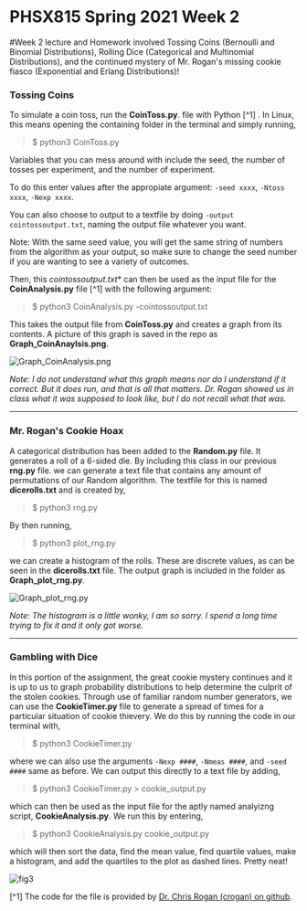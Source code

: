 # PHSX815 Spring 2021 Week 2

#Week 2 lecture and Homework involved Tossing Coins (Bernoulli and Binomial Distributions), Rolling Dice (Categorical and Multinomial Distributions), and the continued mystery of Mr. Rogan's missing cookie fiasco (Exponential and Erlang Distributions)!

### Tossing Coins

To simulate a coin toss, run the **CoinToss.py**. file with Python [^1] . In Linux, this means opening the containing folder in the terminal and simply running, 
> $ python3 CoinToss.py

Variables that you can mess around with include the seed, the number of tosses per experiment, and the number of experiment. 

To do this enter values after the appropiate argument: `-seed xxxx`, `-Ntoss xxxx`, `-Nexp xxxx`. 

You can also choose to output to a textfile by doing `-output cointossoutput.txt`, naming the output file whatever you want. 

Note: With the same seed value, you will get the same string of numbers from the algorithm as your output, so make sure to change the seed number if you are wanting to see a variety of outcomes. 

Then, this *cointossoutput.txt** can then be used as the input file for the **CoinAnalysis.py** file [^1] with the following argument:
> $ python3 CoinAnalysis.py -cointossoutput.txt

This takes the output file from **CoinToss.py** and creates a graph from its contents. A picture of this graph is saved in the repo as **Graph_CoinAnaylsis.png**.

![Graph_CoinAnalysis.png](https://user-images.githubusercontent.com/76142511/215650136-61e40222-1fbc-47fe-83fa-cbb7b49621b5.png)

*Note: I do not understand what this graph means nor do I understand if it correct. But it does run, and that is all that matters. Dr. Rogan showed us in class what it was supposed to look like, but I do not recall what that was.*

---

### Mr. Rogan's Cookie Hoax

A categorical distribution has been added to the **Random.py** file. It generates a roll of a 6-sided die. By including this class in our previous **rng.py** file. we can generate a text file that contains any amount of permutations of our Random algorithm. The textfile for this is named **dicerolls.txt** and is created by,
> $ python3 rng.py

By then running,
> $ python3 plot_rng.py

we can create a histogram of the rolls. These are discrete values, as can be seen in the **dicerolls.txt** file. The output graph is included in the folder as **Graph_plot_rng.py**.

![Graph_plot_rng.py](https://user-images.githubusercontent.com/76142511/215650195-cb703a08-aa43-435c-90ae-4fd4cd93a314.png)

*Note: The histogram is a little wonky, I am so sorry. I spend a long time trying to fix it and it only got worse.*

---

### Gambling with Dice

In this portion of the assignment, the great cookie mystery continues and it is up to us to graph probability distributions to help determine the culprit of the stolen cookies. Through use of familiar random number generators, we can use the **CookieTimer.py** file to generate a spread of times for a particular situation of cookie thievery. We do this by running the code in our terminal with,

> $ python3 CookieTimer.py

where we can also use the arguments `-Nexp ####`, `-Nmeas ####`, and `-seed ####` same as before. We can output this directly to a text file by adding,

> $ python3 CookieTimer.py > cookie_output.py

which can then be used as the input file for the aptly named analyizng script, **CookieAnalysis.py**. We run this by entering,

> $ python3 CookieAnalysis.py cookie_output.py

which will then sort the data, find the mean value, find quartile values, make a histogram, and add the quartiles to the plot as dashed lines. Pretty neat!

![fig3](https://user-images.githubusercontent.com/76142511/215650365-43616cbd-8a3f-4a4e-9089-f35f11698e10.png)

[^1] The code for the file is provided by [Dr. Chris Rogan (crogan) on github](https://github.com/crogan/PHSX815_Week2.git).

